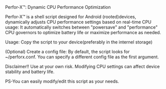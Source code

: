 Perfor-X™: Dynamic CPU Performance Optimization

Perfor-X™ is a shell script designed for Android (rooted)devices,
dynamically adjusts CPU performance settings based on real-time CPU usage:
It automatically switches between "powersave" and "performance" CPU governors to optimize battery life or maximize performance as needed.

Usage:
Copy the script to your device(preferably in the internel storage)

(Optional) Create a config file:
By default, the script looks for ~/perforx.conf. You can specify a different config file as the first argument.


Disclaimer!!
Use at your own risk. Modifying CPU settings can affect device stability and battery life.

PS-You can easily modify/edit this script as your needs.
